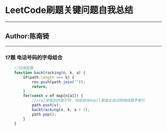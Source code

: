 # LeetCode刷题关键问题自我总结 #
---
## Author:陈南锜 ##
---
### 17题 电话号码的字母组合 ###
```js
    //回溯函数
    function backtracking(n, k, a) {
        if(path.length === k) {
            res.push(path.join(""));
            return;
        }
        for(const v of map[n[a]]) {
            //n[a]读取到的是字符，但是放在map[]里面会自动转换成数字索引
            path.push(v);
            backtracking(n, k, a + 1);
            path.pop();
        }
    }
```